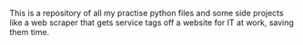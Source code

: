 This is a repository of all my practise python files and some side projects like a web scraper that gets service tags off a website for IT at work, saving them time.
